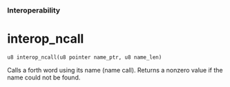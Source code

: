 ### Interoperability
# interop_ncall

 `u8 interop_ncall(u8 pointer name_ptr, u8 name_len)`

 Calls a forth word using its name (name call). Returns a nonzero value if the name could not be found.
